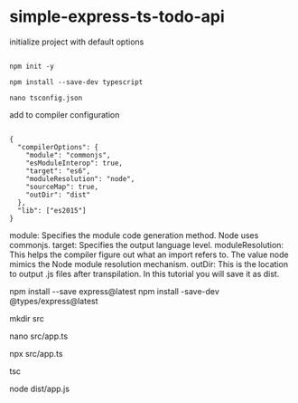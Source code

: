 # simple-express-ts-todo-api

initialize project with default options

```

npm init -y 

npm install --save-dev typescript

nano tsconfig.json

```

add to compiler configuration

```

{
  "compilerOptions": {
    "module": "commonjs",
    "esModuleInterop": true,
    "target": "es6",
    "moduleResolution": "node",
    "sourceMap": true,
    "outDir": "dist"
  },
  "lib": ["es2015"]
}

```

module: Specifies the module code generation method. Node uses commonjs.
target: Specifies the output language level.
moduleResolution: This helps the compiler figure out what an import refers to. The value node mimics the Node module resolution mechanism.
outDir: This is the location to output .js files after transpilation. In this tutorial you will save it as dist.


npm install --save express@latest
npm install -save-dev @types/express@latest

mkdir src

nano src/app.ts

npx src/app.ts

tsc

node dist/app.js